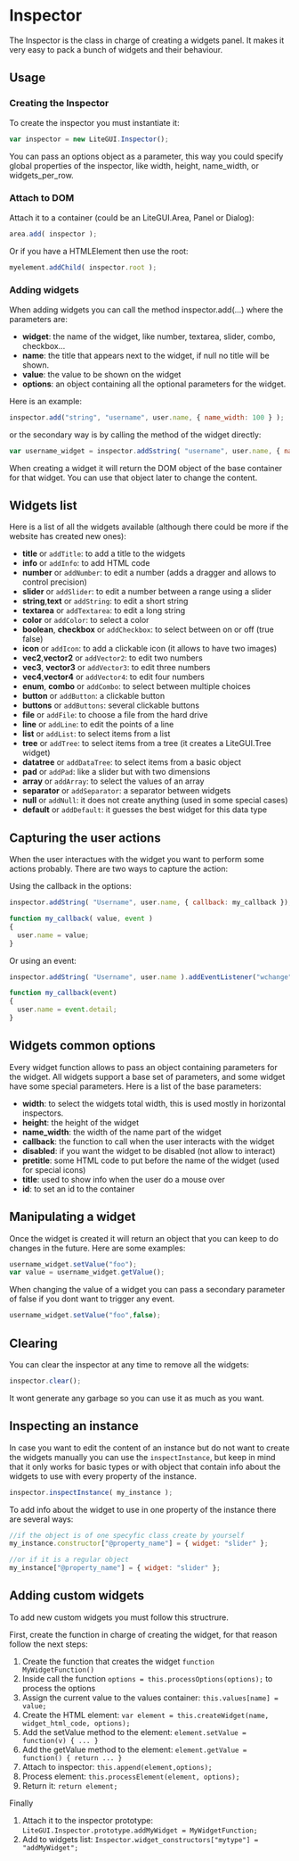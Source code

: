 # Inspector #

The Inspector is the class in charge of creating a widgets panel. It makes it very easy to pack a bunch of widgets and their behaviour.

## Usage ##

### Creating the Inspector ###

To create the inspector you must instantiate it:

```javascript
var inspector = new LiteGUI.Inspector();
```

You can pass an options object as a parameter, this way you could specify global properties of the inspector, like width, height, name_width, or widgets_per_row.

### Attach to DOM ###

Attach it to a container (could be an LiteGUI.Area, Panel or Dialog):

```javascript
area.add( inspector );
```

Or if you have a HTMLElement then use the root:

```javascript
myelement.addChild( inspector.root );
```

### Adding widgets ###

When adding widgets you can call the method inspector.add(...) where the parameters are:
- **widget**: the name of the widget, like number, textarea, slider, combo, checkbox...
- **name**: the title that appears next to the widget, if null no title will be shown.
- **value**: the value to be shown on the widget
- **options**: an object containing all the optional parameters for the widget.

Here is an example:

```javascript
inspector.add("string", "username", user.name, { name_width: 100 } );
```

or the secondary way is by calling the method of the widget directly:

```javascript
var username_widget = inspector.addSstring( "username", user.name, { name_width: 100 } );
```

When creating a widget it will return the DOM object of the base container for that widget. You can use that object later to change the content.

## Widgets list ##

Here is a list of all the widgets available (although there could be more if the website has created new ones):
- **title** or ```addTitle```: to add a title to the widgets
- **info** or ```addInfo```: to add HTML code
- **number** or ```addNumber```: to edit a number (adds a dragger and allows to control precision)
- **slider** or ```addSlider```: to edit a number between a range using a slider
- **string**,**text** or ```addString```: to edit a short string
- **textarea** or ```addTextarea```: to edit a long string
- **color** or ```addColor```: to select a color
- **boolean**, **checkbox** or ```addCheckbox```: to select between on or off (true false)
- **icon** or ```addIcon```: to add a clickable icon (it allows to have two images)
- **vec2**,**vector2** or ```addVector2```: to edit two numbers
- **vec3**, **vector3** or ```addVector3```: to edit three numbers
- **vec4**,**vector4** or ```addVector4```: to edit four numbers
- **enum**, **combo** or ```addCombo```: to select between multiple choices
- **button** or ```addButton```: a clickable button
- **buttons** or ```addButtons```: several clickable buttons
- **file** or ```addFile```: to choose a file from the hard drive
- **line** or ```addLine```: to edit the points of a line
- **list** or ```addList```: to select items from a list
- **tree** or ```addTree```: to select items from a tree (it creates a LiteGUI.Tree widget)
- **datatree** or ```addDataTree```: to select items from a basic object
- **pad** or ```addPad```: like a slider but with two dimensions
- **array** or ```addArray```: to select the values of an array
- **separator** or ```addSeparator```: a separator between widgets
- **null** or ```addNull```: it does not create anything (used in some special cases)
- **default** or ```addDefault```: it guesses the best widget for this data type

## Capturing the user actions ##

When the user interactues with the widget you want to perform some actions probably. There are two ways to capture the action:

Using the callback in the options:

```javascript
inspector.addString( "Username", user.name, { callback: my_callback });

function my_callback( value, event )
{
  user.name = value;
}
```

Or using an event:

```javascript
inspector.addString( "Username", user.name ).addEventListener("wchange", my_callback );

function my_callback(event)
{
  user.name = event.detail;
}

```

## Widgets common options ##

Every widget function allows to pass an object containing parameters for the widget. All widgets support a base set of parameters, and some widget have some special parameters. Here is a list of the base parameters:

- **width**: to select the widgets total width, this is used mostly in horizontal inspectors.
- **height**: the height of the widget
- **name_width**: the width of the name part of the widget
- **callback**: the function to call when the user interacts with the widget
- **disabled**: if you want the widget to be disabled (not allow to interact)
- **pretitle**: some HTML code to put before the name of the widget (used for special icons)
- **title**: used to show info when the user do a mouse over
- **id**: to set an id to the container


## Manipulating a widget ##

Once the widget is created it will return an object that you can keep to do changes in the future. Here are some examples:

```javascript
username_widget.setValue("foo");
var value = username_widget.getValue();
```

When changing the value of a widget you can pass a secondary parameter of false if you dont want to trigger any event.

```javascript
username_widget.setValue("foo",false);
```

## Clearing ##

You can clear the inspector at any time to remove all the widgets:

```javascript
inspector.clear();
```

It wont generate any garbage so you can use it as much as you want.

## Inspecting an instance ##

In case you want to edit the content of an instance but do not want to create the widgets manually you can use the ```inspectInstance```, but keep in mind that it only works for basic types or with object that contain info about the widgets to use with every property of the instance.

```javascript
inspector.inspectInstance( my_instance );
```

To add info about the widget to use in one property of the instance there are several ways:

```javascript
//if the object is of one specyfic class create by yourself
my_instance.constructor["@property_name"] = { widget: "slider" };

//or if it is a regular object
my_instance["@property_name"] = { widget: "slider" };
```

## Adding custom widgets ##

To add new custom widgets you must follow this structrure.

First, create the function in charge of creating the widget, for that reason follow the next steps:

1. Create the function that creates the widget ```function MyWidgetFunction()```
1. Inside call the function ```options = this.processOptions(options);``` to process the options
1. Assign the current value to the values container: ```this.values[name] = value;```
1. Create the HTML element: ```var element = this.createWidget(name, widget_html_code, options);```
1. Add the setValue method to the element: ```element.setValue = function(v) { ... }```
1. Add the getValue method to the element: ```element.getValue = function() { return ... }```
1. Attach to inspector: 	```this.append(element,options);```
1. Process element: ```this.processElement(element, options);```
1. Return it: ```return element;```

Finally

1. Attach it to the inspector prototype: ```LiteGUI.Inspector.prototype.addMyWidget = MyWidgetFunction;```
1. Add to widgets list: ```Inspector.widget_constructors["mytype"] = "addMyWidget";```

